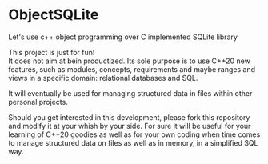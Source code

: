# ObjectSQLite
Let's use c++ object programming over C implemented SQLite library


This project is just for fun!  
It does not aim at bein productized. Its sole purpose is to use C++20 new 
features, such as modules, concepts, requirements and maybe ranges and 
views in a specific domain: relational databases and SQL.  

It will eventually be used for managing structured data in files within 
other personal projects.

Should you get interested in this development, please fork this repository 
and modify it at your whish by your side. For sure it will be useful for 
your learning of C++20 goodies as well as for your own coding when time 
comes to manage structured data on files as well as in memory, in a 
simplified SQL way.
